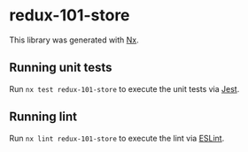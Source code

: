 # redux-101-store

This library was generated with [Nx](https://nx.dev).

## Running unit tests

Run `nx test redux-101-store` to execute the unit tests via [Jest](https://jestjs.io).

## Running lint

Run `nx lint redux-101-store` to execute the lint via [ESLint](https://eslint.org/).
